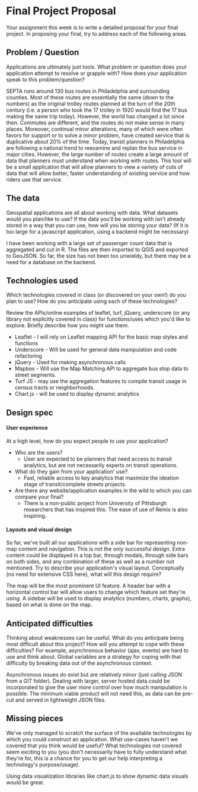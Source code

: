 # Final Project Proposal

Your assignment this week is to write a detailed proposal for your final
project. In proposing your final, try to address each of the following
areas.

## Problem / Question

Applications are ultimately just tools. What problem or question does
your application attempt to resolve or grapple with? How does your
application speak to this problem/question?

SEPTA runs around 130 bus routes in Philadelphia and surrounding counties. Most
of these routes are essentially the same (down to the numbers) as the original
trolley routes planned at the turn of the 20th century (i.e. a person who took
the 17 trolley in 1920 would find the 17 bus making the same trip today). However,
the world has changed a lot since then. Commutes are different, and the routes
do not make sense in many places. Moreover, continual minor alterations, many
of which were often favors for support or to solve a minor problem, have created
service that is duplicative about 20% of the time. Today, transit planners in
Philadelphia are following a national trend to reexamine and replan the bus service
in major cities. However, the large number of routes create a large amount of
data that planners must understand when working with routes. This tool will be
a small application that will allow planners to view a variety of cuts of data
that will allow better, faster understanding of existing service and how riders
use that service.

## The data

Geospatial applications are all about working with data. What datasets
would you plan/like to use? If the data you'll be working with isn't
already stored in a way that you can use, how will you be storing your data?
(If it is too large for a javascript application, using a backend might
be necessary)

I have been working with a large set of passenger count data that is aggregated
and cut in R. The files are then imported to QGIS and exported to GeoJSON. So far,
the size has not been too unwieldy, but there may be a need for a database on the
backend.


## Technologies used

Which technologies covered in class (or discovered on your own!) do you
plan to use? How do you anticipate using each of these technologies?

Review the APIs/online examples of leaflet, turf, jQuery, underscore (or
any library not explicitly covered in class) for functions/uses which
you'd like to explore. Briefly describe how you might use them.

* Leaflet - I will rely on Leaflet mapping API for the basic map styles and functions
* Underscore - Will be used for general data manipulation and code refactoring
* jQuery - Used for making asynchronous calls
* Mapbox - Will use the Map Matching API to aggregate bus stop data to
street segments.
* Turf JS - may use the aggregation features to compile transit usage in census
tracts or neighborhoods.
* Chart.js - will be used to display dynamic analytics

## Design spec

#### User experience

At a high level, how do you expect people to use your application?
- Who are the users?
  - User are expected to be planners that need access to transit analytics, but
    are not necessarily experts on transit operations.
- What do they gain from your application' use?
  - Fast, reliable access to key analytics that maximize the ideation stage
    of transit/complete streets projects.
- Are there any website/application examples in the wild to which you can compare your final?
  - There is a non-public project from University of Pittsburgh researchers that
    has inspired this. The ease of use of Remix is also inspiring.

#### Layouts and visual design

So far, we've built all our applications with a side bar for
representing non-map content and navigation. This is not the only
successful design. Extra content could be displayed in a top bar,
through modals, through side bars on both sides, and any combination of
these as well as a number not mentioned. Try to describe your
application's visual layout. Conceptually (no need for extensive CSS
here), what will this design require?

The map will be the most prominent UI feature. A header bar with a horizontal
control bar will allow users to change which feature set they're using. A
sidebar will be used to display analytics (numbers, charts, graphs), based on
what is done on the map.

## Anticipated difficulties

Thinking about weaknesses can be useful. What do you anticipate being
most difficult about this project? How will you attempt to cope with
these difficulties? For example, asynchronous behavior (ajax, events)
are hard to use and think about. Global variables are a strategy for
coping with that difficulty by breaking data out of the asynchronous
context.

Asynchronous issues do exist but are relatively minor (just calling JSON from
a GIT folder). Dealing with larger, server hosted data could be incorporated
to give the user more control over how much manipulation is possible. The
minimum viable product will not need this, as data can be pre-cut and served
in lightweight JSON files.

## Missing pieces

We've only managed to scratch the surface of the available technologies
by which you could construct an application. What use-cases haven't we covered
that you think would be useful? What technologies not covered seem exciting to
you (you don't necessarily have to fully understand what they're for,
this is a chance for you to get our help interpreting a technology's
purpose/usage).

Using data visualization libraries like chart.js to show dynamic data visuals
would be great.
